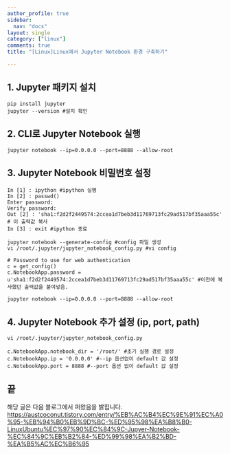 ```yaml
---
author_profile: true
sidebar:
  nav: "docs"
layout: single
category: ["linux"]
comments: true
title: "[Linux]Linux에서 Jupyter Notebook 환경 구축하기"

---
```


## 1. Jupyter 패키지 설치
```
pip install jupyter
jupyter --version #설치 확인
```

## 2. CLI로 Jupyter Notebook 실행
```
jupyter notebook --ip=0.0.0.0 --port=8888 --allow-root
```

## 3. Jupyter Notebook 비밀번호 설정
```
In [1] : ipython #ipython 실행
In [2] : passwd()
Enter password:
Verify password:
Out [2] : 'sha1:f2d2f2449574:2ccea1d7beb3d11769713fc29ad517bf35aaa55c' # 이 출력값 복사
In [3] : exit #ipython 종료
```
```
jupyter notebook --generate-config #config 파일 생성
vi /root/.jupyter/jupyter_notebook_config.py #vi config
```
```
# Password to use for web authentication
c = get_config()
c.NotebookApp.password = u'sha1:f2d2f2449574:2ccea1d7beb3d11769713fc29ad517bf35aaa55c' #이전에 복사했던 출력값을 붙여넣음.
```
```
jupyter notebook --ip=0.0.0.0 --port=8888 --allow-root
```

## 4. Jupyter Notebook 추가 설정 (ip, port, path)
```
vi /root/.jupyter/jupyter_notebook_config.py
```
```
c.NotebookApp.notebook_dir = '/root/' #초기 실행 경로 설정
c.NotebookApp.ip = '0.0.0.0' #--ip 옵션없이 default 값 설정
c.NotebookApp.port = 8888 #--port 옵션 없이 default 값 설정
```

## 끝
해당 글은 다음 블로그에서 퍼왔음을 밝힙니다.
https://austcoconut.tistory.com/entry/%EB%AC%B4%EC%9E%91%EC%A0%95-%EB%94%B0%EB%9D%BC-%ED%95%98%EA%B8%B0-LinuxUbuntu%EC%97%90%EC%84%9C-Jupyer-Notebook-%EC%84%9C%EB%B2%84-%ED%99%98%EA%B2%BD-%EA%B5%AC%EC%B6%95
